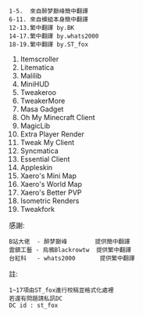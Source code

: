     1-5.  來自醉梦巅峰簡中翻譯
    6-11. 來自模組本身簡中翻譯
    12-13.繁中翻譯 by.BK
    14-17.繁中翻譯 by.whats2000
    18-19.繁中翻譯 by.ST_fox

1. Itemscroller
2. Litematica
3. Malilib
4. MiniHUD
5. Tweakeroo
6. TweakerMore
7. Masa Gadget
8. Oh My Minecraft Client
9. MagicLib
10. Extra Player Render
11. Tweak My Client
12. Syncmatica
13. Essential Client
14. Appleskin
15. Xaero's Mini Map
16. Xaero's World Map
17. Xaero's Better PVP
18. Isometric Renders
19. Tweakfork

感謝:

    B站大佬  - 醉梦巅峰        提供簡中翻譯
    雲鎮工藝 - 烏鴉Blackrowtw  提供繁中翻譯
    台紅科   - whats2000       提供繁中翻譯

註:

    1~17項由ST_fox進行校稿並格式化處裡
    若還有問題請私訊DC
    DC id : st_fox
